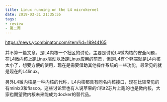 ```yaml
---
title: Linux running on the L4 microkernel
date: 2019-03-31 21:35:55
tags:
- review
- 第二周
---
```


<https://news.ycombinator.com/item?id=18944165>

并不算一篇文章，是L4内核一个社区的讨论，主要是讨论L4微内核的安全问题，在L4微内核上跑Linux驱动以及跑Linux应用的前景，但是L4有个弊端就是L4内核太小了，想要方便的使用，现在是需要借助其他操作系统的一些功能，最常见的就是现在的L4linux。

另外L4微内核是一种内核的代称，L4内核都具有同名内核接口，现在比较常见的有minix3和fiasco。这些讨论里也有人说苹果的t1和t2芯片上跑的也是微内核，大家也期望微内核未来能成为docker的替代品。